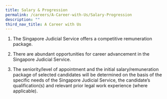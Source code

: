 ```yaml
---
title: Salary & Progression
permalink: /careers/A-Career-with-Us/Salary-Progression
description: ""
third_nav_title: A Career with Us
---
```

1. The Singapore Judicial Service offers a competitive remuneration package.

2. There are abundant opportunities for career advancement in the Singapore Judicial Service.

3. The seniority/level of appointment and the initial salary/remuneration package of selected candidates will be determined on the basis of the specific needs of the Singapore Judicial Service, the candidate’s qualification(s) and relevant prior legal work experience (where applicable).